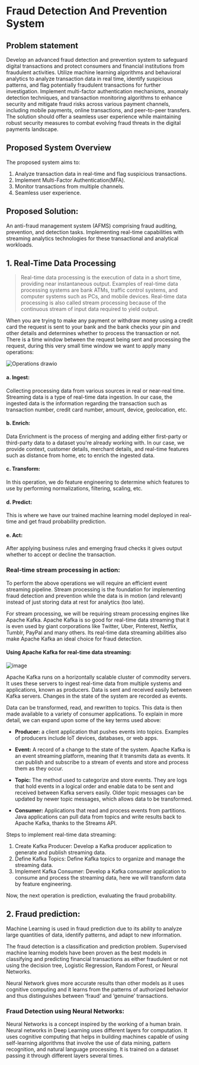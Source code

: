 # Fraud Detection And Prevention System
## Problem statement
Develop an advanced fraud detection and prevention system to
safeguard digital transactions and protect consumers and financial institutions
from fraudulent activities. Utilize machine learning algorithms and behavioral
analytics to analyze transaction data in real time, identify suspicious patterns,
and flag potentially fraudulent transactions for further investigation. Implement
multi-factor authentication mechanisms, anomaly detection techniques, and
transaction monitoring algorithms to enhance security and mitigate fraud
risks across various payment channels, including mobile payments, online
transactions, and peer-to-peer transfers. The solution should offer a seamless
user experience while maintaining robust security measures to combat
evolving fraud threats in the digital payments landscape.

## Proposed System Overview
The proposed system aims to:
1. Analyze transaction data in real-time and flag suspicious transactions.
2. Implement Multi-Factor Authentication(MFA).
3. Monitor transactions from multiple channels.
4. Seamless user experience.

## Proposed Solution:

An anti-fraud management system (AFMS) comprising fraud auditing, prevention, and detection tasks. Implementing real-time capabilities with streaming analytics technologies for these transactional and analytical workloads.

## 1. Real-Time Data Processing

> Real-time data processing is the execution of data in a short time, providing near instantaneous output. Examples of real-time data processing systems are bank ATMs, traffic control systems, and computer systems such as PCs, and mobile devices.
Real-time data processing is also called stream processing because of the continuous stream of input data required to yield output.

When you are trying to make any payment or withdraw money using a credit card the request is sent to your bank and the bank checks your pin and other details and determines whether to process the transaction or not. There is a time window between the request being sent and processing the request, during this very small time window we want to apply many operations: 

![Operations drawio](https://github.com/Sandesh3003/solution-design/assets/77960808/03eb0a4b-df10-4b28-85cf-25c80004e492)

#### a. Ingest: 
Collecting processing data from various sources in real or near-real time. Streaming data is a type of real-time data ingestion. In our case, the ingested data is the information regarding the transaction such as transaction number, credit card number, amount, device, geolocation, etc.

#### b. Enrich: 
Data Enrichment is the process of merging and adding either first-party or third-party data to a dataset you're already working with. In our case, we provide context, customer details, merchant details, and real-time features such as distance from home, etc to enrich the ingested data.

#### c. Transform:
In this operation, we do feature engineering to determine which features to use by performing normalizations, filtering, scaling, etc.

#### d. Predict:
This is where we have our trained machine learning model deployed in real-time and get fraud probability prediction.

#### e. Act:
After applying business rules and emerging fraud checks it gives output whether to accept or decline the transaction.

### Real-time stream processing in action:
To perform the above operations we will require an efficient event streaming pipeline. Stream processing is the foundation for implementing fraud detection and prevention while the data is in motion (and relevant) instead of just storing data at rest for analytics (too late).

For stream processing, we will be requiring stream processing engines like Apache Kafka. Apache Kafka is so good for real-time data streaming that it is even used by giant corporations like Twitter, Uber, Pinterest, Netflix, Tumblr, PayPal and many others. Its real-time data streaming abilities also make Apache Kafka an ideal choice for fraud detection. 

#### Using Apache Kafka for real-time data streaming:

![image](https://github.com/Sandesh3003/solution-design/assets/77960808/a63bd6af-986e-4dc5-a328-9788d3302e21)

Apache Kafka runs on a horizontally scalable cluster of commodity servers. It uses these servers to ingest real-time data from multiple systems and applications, known as producers.
Data is sent and received easily between Kafka servers. Changes in the state of the system are recorded as events.

Data can be transformed, read, and rewritten to topics. 
This data is then made available to a variety of consumer applications.
To explain in more detail, we can expand upon some of the key terms used above:

- **Producer:** a client application that pushes events into topics. Examples of producers include IoT devices, databases, or web apps.

- **Event:** A record of a change to the state of the system. Apache Kafka is an event streaming platform, meaning that it transmits data as events. It can publish and subscribe to a stream of events and store and process them as they occur.

- **Topic:** The method used to categorize and store events. They are logs that hold events in a logical order and enable data to be sent and received between Kafka servers easily. Older topic messages can be updated by newer topic messages, which allows data to be transformed.

- **Consumer:** Applications that read and process events from partitions. Java applications can pull data from topics and write results back to Apache Kafka, thanks to the Streams API.

Steps to implement real-time data streaming:
1. Create Kafka Producer: Develop a Kafka producer application to generate and publish streaming data.
2. Define Kafka Topics: Define Kafka topics to organize and manage the streaming data.
3. Implement Kafka Consumer: Develop a Kafka consumer application to consume and process the streaming data, here we will transform data by feature engineering.

Now, the next operation is prediction, evaluating the fraud probability.

## 2. Fraud prediction:

Machine Learning is used in fraud prediction due to its ability to analyze large quantities of data, identify patterns, and adapt to new information. 

The fraud detection is a classification and prediction problem. Supervised machine learning models have been proven as the best models in classifying and predicting financial transactions as either fraudulent or not using the decision tree, Logistic Regression, Random Forest, or Neural Networks.

Neural Network gives more accurate results than other models as it uses cognitive computing and it learns from the patterns of authorized behavior and thus distinguishes between ‘fraud’ and ‘genuine’ transactions.

### Fraud Detection using Neural Networks:

Neural Networks is a concept inspired by the working of a human brain. Neural networks in Deep Learning uses different layers for computation. It uses cognitive computing that helps in building machines capable of using self-learning algorithms that involve the use of data mining, pattern recognition, and natural language processing. It is trained on a dataset passing it through different layers several times.
